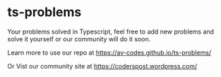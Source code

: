 # ts-problems

Your problems solved in Typescript, feel free to add new problems and solve it yourself or our community will do it soon.

Learn more to use our repo at https://av-codes.github.io/ts-problems/

Or Vist our community site at https://coderspost.wordpress.com/

